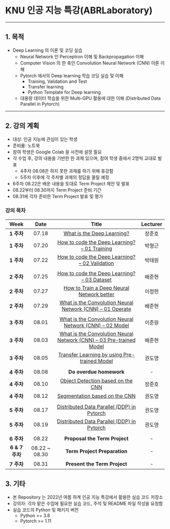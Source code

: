 # **KNU 인공 지능 특강(ABRLaboratory)**

---
## 1. 목적
- Deep Learning 의 이론 및 코딩 실습
  - Neural Network 인 Perceptron 이해 및 Backpropagation 이해
  - Computer Vision 의 한 축인 Convolution Neural Network (CNN) 이론 이해
  - Pytorch 에서의 Deep learning 학습 코딩 실습 및 이해
    - Training, Validation and Test
    - Transfer learning
    - Python Template for Deep learning
  - 대용량 데이터 학습을 위한 Multi-GPU 활용에 대한 이해 (Distributed Data Parallel in Pytorch)

---
## 2. 강의 계획
- 대상: 인공 지능에 관심이 있는 학생
- 준비물: 노트북
- 참여 학생은 Google Colab 을 사전에 설정 필요 
- 각 수업 후, 강의 내용을 기반한 한 과제 있으며, 참여 학생 중에서 2명씩 교대로 발표
  - 4주차 08.08은 하지 못한 과제를 하기 위해 휴강함
  - 5주차 이후에 각 주차별 과제의 정답을 올릴 예정
- 6주차 08.22은 배운 내용을 토대로 Term Project 제안 및 발표
- 08.22부터 08.30까지 Term Project 준비 기간
- 08.31에 각자 준비한 Term Project 발표 및 평가
### 강의 목차
|      Week      |     Date      |                                  Title                                  | Lecturer |
|:--------------:|:-------------:|:-----------------------------------------------------------------------:|:--------:|
|    **1 주차**    |     07.18     |                     [What is the Deep Learning?]()                      |   장준호    |
|    **1 주차**    |     07.20     |            [How to code the Deep Learning? – 01 Training]()             |   박형근    |
|    **1 주차**    |     07.22     |           [How to code the Deep Learning? – 02 Validation]()            |   박태원    |
|                |               |                                                                         |          |
|    **2 주차**    |     07.25     |             [How to code the Deep Learning? – 03 Dataset]()             |   배준현    |
|    **2 주차**    |     07.27     |              [How to Train a Deep Neural Network better]()              |   이정헌    |
|    **2 주차**    |     07.29     |      [What is the Convolution Neural Network (CNN) – 01 Operate]()      |   배준현    |
|                |               |                                                                         |          |
|    **3 주차**    |     08.01     |       [What is the Convolution Neural Network (CNN) – 02 Model]()       |   이준원    |
|    **3 주차**    |     08.03     | [What is the Convolution Neural Network (CNN) – 03 Pre-trained Model]() |   배준현    |
|    **3 주차**    |     08.05     |            [Transfer Learning by using Pre-trained Model]()             |   권도영    |
|                |               |                                                                         |          |
|    **4 주차**    |     08.08     |                         **Do overdue homework**                         |    -     |
|    **4 주차**    |     08.10     |                  [Object Detection based on the CNN]()                  |   장준호    |
|    **4 주차**    |     08.12     |                    [Segmentation based on the CNN]()                    |   권도영    |
|                |               |                                                                         |          |
|    **5 주차**    |     08.17     |             [Distributed Data Parallel (DDP) in Pytorch]()              |   권도영    |
|    **5 주차**    |     08.19     |             [Distributed Data Parallel (DDP) in Pytorch]()              |   권도영    |
|                |               |                                                                         |          |
|    **6 주차**    |     08.22     |                      **Proposal the Term Project**                      |    -     |
|  **6 & 7 주차**  | 08.22 ~ 08.30 |                      **Term Project Preparation**                       |    -     |
|    **7 주차**    |     08.31     |                      **Present the Term Project**                       |    -     |


## 3. 기타
- 본 Repository 는 2022년 여름 하계 인공 지능 특강에서 활용한 실습 코드 저장소
- 강의자: 각자 맡은 수업에 필요한 실습 코드, 주석 및 README 파일 작성을 요청함
- 실습 코드의 Python 및 패키지 버전
  - Python >= 3.8
  - Pytorch >= 1.11